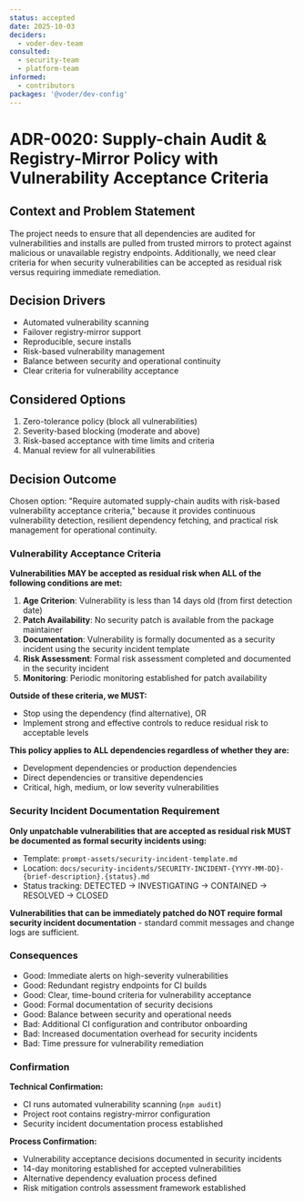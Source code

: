 ```yaml
---
status: accepted
date: 2025-10-03
deciders:
  - voder-dev-team
consulted:
  - security-team
  - platform-team
informed:
  - contributors
packages: '@voder/dev-config'
---
```


# ADR-0020: Supply-chain Audit & Registry-Mirror Policy with Vulnerability Acceptance Criteria

## Context and Problem Statement

The project needs to ensure that all dependencies are audited for vulnerabilities and installs are pulled from trusted mirrors to protect against malicious or unavailable registry endpoints. Additionally, we need clear criteria for when security vulnerabilities can be accepted as residual risk versus requiring immediate remediation.

## Decision Drivers

- Automated vulnerability scanning
- Failover registry-mirror support
- Reproducible, secure installs
- Risk-based vulnerability management
- Balance between security and operational continuity
- Clear criteria for vulnerability acceptance

## Considered Options

1. Zero-tolerance policy (block all vulnerabilities)
2. Severity-based blocking (moderate and above)
3. Risk-based acceptance with time limits and criteria
4. Manual review for all vulnerabilities

## Decision Outcome

Chosen option: "Require automated supply-chain audits with risk-based vulnerability acceptance criteria," because it provides continuous vulnerability detection, resilient dependency fetching, and practical risk management for operational continuity.

### Vulnerability Acceptance Criteria

**Vulnerabilities MAY be accepted as residual risk when ALL of the following conditions are met:**

1. **Age Criterion**: Vulnerability is less than 14 days old (from first detection date)
2. **Patch Availability**: No security patch is available from the package maintainer
3. **Documentation**: Vulnerability is formally documented as a security incident using the security incident template
4. **Risk Assessment**: Formal risk assessment completed and documented in the security incident
5. **Monitoring**: Periodic monitoring established for patch availability

**Outside of these criteria, we MUST:**

- Stop using the dependency (find alternative), OR
- Implement strong and effective controls to reduce residual risk to acceptable levels

**This policy applies to ALL dependencies regardless of whether they are:**

- Development dependencies or production dependencies
- Direct dependencies or transitive dependencies
- Critical, high, medium, or low severity vulnerabilities

### Security Incident Documentation Requirement

**Only unpatchable vulnerabilities that are accepted as residual risk MUST be documented as formal security incidents using:**

- Template: `prompt-assets/security-incident-template.md`
- Location: `docs/security-incidents/SECURITY-INCIDENT-{YYYY-MM-DD}-{brief-description}.{status}.md`
- Status tracking: DETECTED → INVESTIGATING → CONTAINED → RESOLVED → CLOSED

**Vulnerabilities that can be immediately patched do NOT require formal security incident documentation** - standard commit messages and change logs are sufficient.

### Consequences

- Good: Immediate alerts on high-severity vulnerabilities
- Good: Redundant registry endpoints for CI builds
- Good: Clear, time-bound criteria for vulnerability acceptance
- Good: Formal documentation of security decisions
- Good: Balance between security and operational needs
- Bad: Additional CI configuration and contributor onboarding
- Bad: Increased documentation overhead for security incidents
- Bad: Time pressure for vulnerability remediation

### Confirmation

**Technical Confirmation:**

- CI runs automated vulnerability scanning (`npm audit`)
- Project root contains registry-mirror configuration
- Security incident documentation process established

**Process Confirmation:**

- Vulnerability acceptance decisions documented in security incidents
- 14-day monitoring established for accepted vulnerabilities
- Alternative dependency evaluation process defined
- Risk mitigation controls assessment framework established
